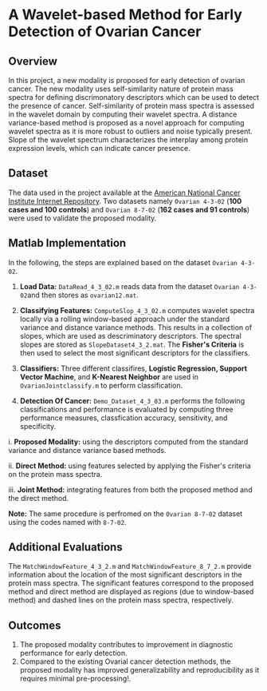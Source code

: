 # A Wavelet-based Method for Early Detection of Ovarian Cancer
## Overview
In this project, a new modality is proposed for early detection of ovarian cancer. The new modality uses self-similarity nature of protein mass spectra
for defining discrimonatory descriptors which can be used to detect the presence of cancer. Self-similarity of protein mass spectra is assessed in the wavelet domain 
by computing their wavelet spectra. A distance variance-based method is proposed as a novel approach for computing wavelet spectra as it is more robust to outliers and noise typically present.
Slope of the wavelet spectrum characterizes the interplay among protein expression levels, which can indicate cancer presence.

## Dataset
The data used in the project available at the [American National Cancer Institute Internet Repository](https://home.ccr.cancer.gov/ncifdaproteomics/ppatterns.asp). 
Two datasets namely `Ovarian 4-3-02` (**100 cases and 100 controls**) and `Ovarian 8-7-02` (**162 cases and 91 controls**) were used to validate the proposed modality. 

## Matlab Implementation 
In the following, the steps are explained based on the dataset `Ovarian 4-3-02`.
1. **Load Data:** `DataRead_4_3_02.m` reads data from the dataset `Ovarian 4-3-02`and then stores as `ovarian12.mat`. 

2. **Classifying Features:** `ComputeSlop_4_3_02.m` computes wavelet spectra locally via a rolling window-based approach under the 
standard variance and distance variance methods. This results in a collection of slopes, which are used as  descriminatory descriptors. 
The spectral slopes are stored as `SlopeDataset4_3_2.mat`. The **Fisher's Criteria** is then used to select the most significant descriptors for the classifiers.

3. **Classifiers:** Three different classifires, **Logistic Regression, Support Vector Machine**, and **K-Nearest Neighbor** are used in 
`OvarianJointclassify.m` to perform classification. 

4. **Detection Of Cancer:** `Demo_Dataset_4_3_03.m` performs the following classifications and performance is evaluated by computing three performance measures, classfication accuracy, sensitivity, and specificity.

  i. **Proposed Modality:** using the descriptors computed from the standard variance and distance variance based methods.
  
  ii. **Direct Method:** using features selected by applying the Fisher's criteria on the protein mass spectra. 
  
  iii. **Joint Method:** integrating features from  both the proposed method and the direct method.
  
**Note:** The same procedure is perfromed on the `Ovarian 8-7-02` dataset using the codes named with `8-7-02`. 

## Additional Evaluations
The `MatchWindowFeature_4_3_2.m` and `MatchWindowFeature_8_7_2.m` provide information about the location of the most significant descriptors in the protein mass spectra.
The significant features correspond to the proposed method and direct method are displayed as regions (due to window-based method) and dashed lines on the protein mass spectra, respectively.

## Outcomes
1. The proposed modality contributes to improvement in diagnostic performance for early detection. 
2. Compared to the existing Ovarial cancer detection methods, the proposed modality has improved generalizability and reproducibility as it requires minimal pre-processing!.
